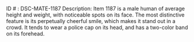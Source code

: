 ID # : DSC-MATE-1187
Description: Item 1187 is a male human of average height and weight, with noticeable spots on its face. The most distinctive feature is its perpetually cheerful smile, which makes it stand out in a crowd. It tends to wear a police cap on its head, and has a two-color band on its forehead.